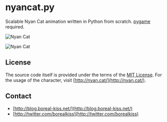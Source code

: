 # nyancat.py

Scalable Nyan Cat animation written in Python from scratch. [pygame](http://www.pygame.org/) required.

![Nyan Cat](/borealkiss/nyancat.py/raw/master/example.png)

![Nyan Cat](/borealkiss/nyancat.py/raw/master/example.gif)

## License

The source code itself is provided under the terms of the [MIT License](http://www.opensource.org/licenses/mit-license.php). 
For the usage of the character, visit [http://nyan.cat/](http://nyan.cat/).

## Contact

* [http://blog.boreal-kiss.net/](http://blog.boreal-kiss.net/)
* [http://twitter.com/borealkiss](http://twitter.com/borealkiss)